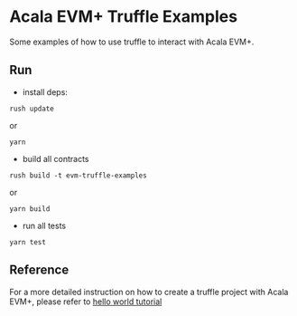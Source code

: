 # Acala EVM+ Truffle Examples
Some examples of how to use truffle to interact with Acala EVM+.

## Run
- install deps:
```
rush update 
```
or 
```
yarn
```

- build all contracts
```
rush build -t evm-truffle-examples
```
or
```
yarn build
```

- run all tests
```
yarn test
```

## Reference
For a more detailed instruction on how to create a truffle project with Acala EVM+, please refer to [hello world tutorial](https://github.com/AcalaNetwork/truffle-tutorials)